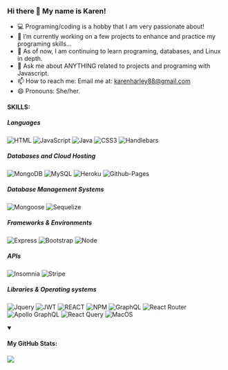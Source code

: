 ### Hi there 👋 My name is Karen!

- 💻 Programing/coding is a hobby that I am very passionate about!
- 🔭 I’m currently working on a few projects to enhance and practice my programing skills...
- 🌱 As of now, I am continuing to learn programing, databases, and Linux in depth.
- 💬 Ask me about ANYTHING related to projects and programing with Javascript.
- 📫 How to reach me: Email me at: karenharley88@gmail.com
- 😄 Pronouns: She/her.

#### SKILLS:
##### Languages
![HTML](https://img.shields.io/badge/HTML5-E34F26?style=for-the-badge&logo=html5&logoColor=white)
![JavaScript](https://img.shields.io/badge/JavaScript-323330?style=for-the-badge&logo=javascript&logoColor=F7DF1E)
![Java](https://img.shields.io/badge/java-%23ED8B00.svg?style=for-the-badge&logo=openjdk&logoColor=white)
![CSS3](https://img.shields.io/badge/css3-%231572B6.svg?style=for-the-badge&logo=css3&logoColor=white)
![Handlebars](https://img.shields.io/badge/Handlebars%20js-f0772b?style=for-the-badge&logo=handlebarsdotjs&logoColor=black)

##### Databases and Cloud Hosting
![MongoDB](https://img.shields.io/badge/MongoDB-4EA94B?style=for-the-badge&logo=mongodb&logoColor=white)
![MySQL](https://img.shields.io/badge/mysql-4479A1.svg?style=for-the-badge&logo=mysql&logoColor=white)
![Heroku](https://img.shields.io/badge/Heroku-430098.svg?style=for-the-badge&logo=Heroku&logoColor=white)
![Github-Pages](https://img.shields.io/badge/GitHub%20Pages-222222.svg?style=for-the-badge&logo=GitHub-Pages&logoColor=white)
##### Database Management Systems
![Mongoose](https://img.shields.io/badge/Mongoose-F04D35.svg?style=for-the-badge&logo=Mongoose&logoColor=white)
![Sequelize](https://img.shields.io/badge/Sequelize-52B0E7?style=for-the-badge&logo=Sequelize&logoColor=white)
##### Frameworks & Environments 
![Express](https://img.shields.io/badge/Express%20js-000000?style=for-the-badge&logo=express&logoColor=white)
![Bootstrap](https://img.shields.io/badge/Bootstrap-7952B3.svg?style=for-the-badge&logo=Bootstrap&logoColor=white)
![Node](https://img.shields.io/badge/Node%20js-339933?style=for-the-badge&logo=nodedotjs&logoColor=white)
##### APIs
![Insomnia](https://img.shields.io/badge/Insomnia-5849be?style=for-the-badge&logo=Insomnia&logoColor=whit)
![Stripe](https://img.shields.io/badge/Stripe-626CD9?style=for-the-badge&logo=Stripe&logoColor=white)
##### Libraries & Operating systems
![Jquery](https://img.shields.io/badge/jQuery-0769AD?style=for-the-badge&logo=jquery&logoColor=white)
![JWT](https://img.shields.io/badge/JWT-000000?style=for-the-badge&logo=JSON%20web%20tokens&logoColor=white)
![REACT](https://img.shields.io/badge/React-20232A?style=for-the-badge&logo=react&logoColor=61DAFB)
![NPM](https://img.shields.io/badge/npm-CB3837?style=for-the-badge&logo=npm&logoColor=white)
![GraphQL](https://img.shields.io/badge/GraphQl-E10098?style=for-the-badge&logo=graphql&logoColor=white)
![React Router](https://img.shields.io/badge/React_Router-CA4245?style=for-the-badge&logo=react-router&logoColor=white)
![Apollo GraphQL](https://img.shields.io/badge/Apollo%20GraphQL-311C87?&style=for-the-badge&logo=Apollo%20GraphQL&logoColor=white)
![React Query](https://img.shields.io/badge/React_Query-FF4154?style=for-the-badge&logo=ReactQuery&logoColor=white)
![MacOS](https://img.shields.io/badge/macOS-000000.svg?style=for-the-badge&logo=macOS&logoColor=white)


<details open>
  <summary><h4>My GitHub Stats:<h4></summary>
  <picture>
  <source
    srcset="https://github-readme-stats.vercel.app/api?username=karenHarley&show_icons=true&theme=dark"
    media="(prefers-color-scheme: dark)"
  />
  <source
    srcset="https://github-readme-stats.vercel.app/api?username=karenHarley&show_icons=true"
    media="(prefers-color-scheme: light), (prefers-color-scheme: no-preference)"
  />
  <img src="https://github-readme-stats.vercel.app/api?username=karenHarley&show_icons=true" />
</picture>
</details>

<!--
**KarenHarley/KarenHarley** is a ✨ _special_ ✨ repository because its `README.md` (this file) appears on your GitHub profile.

Here are some ideas to get you started:

- 🔭 I’m currently working on ...
- 🌱 I’m currently learning ...
- 👯 I’m looking to collaborate on ...
- 🤔 I’m looking for help with ...
- 💬 Ask me about ...
- 📫 How to reach me: ...
- 😄 Pronouns: ...
- ⚡ Fun fact: ...


[![Anurag's GitHub stats](https://github-readme-stats.vercel.app/api?username=KarenHarley&hide=contribs,prs)](https://github.com/KarenHarley/github-readme-stats)
-->
